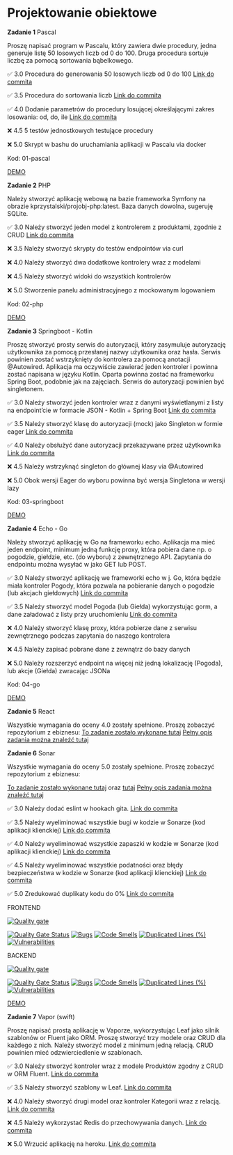 # Projektowanie obiektowe

**Zadanie 1** Pascal

Proszę napisać program w Pascalu, który zawiera dwie procedury, jedna generuje listę 50 losowych liczb od 0 do 100. Druga procedura sortuje liczbę za pomocą sortowania bąbelkowego.

:white_check_mark: 3.0 Procedura do generowania 50 losowych liczb od 0 do 100 [Link do commita](https://github.com/mario343/proj-obiektowe/commit/2b6c3946b9b4f351fb27b756c8c27e9c7c9a0d39)

:white_check_mark: 3.5 Procedura do sortowania liczb [Link do commita](https://github.com/mario343/proj-obiektowe/commit/2b6c3946b9b4f351fb27b756c8c27e9c7c9a0d39)

:white_check_mark: 4.0 Dodanie parametrów do procedury losującej określającymi zakres
losowania: od, do, ile [Link do commita](https://github.com/mario343/proj-obiektowe/commit/2b6c3946b9b4f351fb27b756c8c27e9c7c9a0d39)

:x: 4.5 5 testów jednostkowych testujące procedury

:x: 5.0 Skrypt w bashu do uruchamiania aplikacji w Pascalu via docker

Kod: 01-pascal

[DEMO](https://github.com/mario343/proj-obiektowe/blob/main/demos/zadanie1.gif)

**Zadanie 2** PHP

Należy stworzyć aplikację webową na bazie frameworka Symfony na
obrazie kprzystalski/projobj-php:latest. Baza danych dowolna, sugeruję
SQLite.

:white_check_mark: 3.0 Należy stworzyć jeden model z kontrolerem z produktami, zgodnie z CRUD [Link do commita](https://github.com/mario343/proj-obiektowe/commit/b8117c51a0443eccce869f306bfbcb9710cf2716)

:x: 3.5 Należy stworzyć skrypty do testów endpointów via curl

:x: 4.0 Należy stworzyć dwa dodatkowe kontrolery wraz z modelami

:x: 4.5 Należy stworzyć widoki do wszystkich kontrolerów

:x: 5.0 Stworzenie panelu administracyjnego z mockowanym logowaniem

Kod: 02-php

[DEMO](https://github.com/mario343/proj-obiektowe/blob/main/demos/zadanie2.gif)

**Zadanie 3** Springboot - Kotlin

Proszę stworzyć prosty serwis do autoryzacji, który zasymuluje autoryzację użytkownika za pomocą przesłanej nazwy użytkownika oraz
hasła. Serwis powinien zostać wstrzyknięty do kontrolera za pomocą anotacji @Autowired. Aplikacja ma oczywiście zawierać jeden kontroler
i powinna zostać napisana w języku Kotlin. Oparta powinna zostać na frameworku Spring Boot, podobnie jak na zajęciach. Serwis do
autoryzacji powinien być singletonem.

:white_check_mark: 3.0 Należy stworzyć jeden kontroler wraz z danymi wyświetlanymi z
listy na endpoint’cie w formacie JSON - Kotlin + Spring Boot [Link do commita](https://github.com/mario343/proj-obiektowe/commit/cbad346936cbc1a5d4ad4bb3d6c038f4b66f5dc9)

:white_check_mark: 3.5 Należy stworzyć klasę do autoryzacji (mock) jako Singleton w
formie eager [Link do commita](https://github.com/mario343/proj-obiektowe/commit/cbad346936cbc1a5d4ad4bb3d6c038f4b66f5dc9)

:white_check_mark: 4.0 Należy obsłużyć dane autoryzacji przekazywane przez użytkownika [Link do commita](https://github.com/mario343/proj-obiektowe/commit/cbad346936cbc1a5d4ad4bb3d6c038f4b66f5dc9)

:x: 4.5 Należy wstrzyknąć singleton do głównej klasy via @Autowired

:x: 5.0 Obok wersji Eager do wyboru powinna być wersja Singletona w wersji
lazy

Kod: 03-springboot

[DEMO](https://github.com/mario343/proj-obiektowe/blob/main/demos/zadanie3.gif)

**Zadanie 4** Echo - Go

Należy stworzyć aplikację w Go na frameworku echo. Aplikacja ma mieć
jeden endpoint, minimum jedną funkcję proxy, która pobiera dane np. o
pogodzie, giełdzie, etc. (do wyboru) z zewnętrznego API. Zapytania do
endpointu można wysyłać w jako GET lub POST.

:white_check_mark: 3.0 Należy stworzyć aplikację we frameworki echo w j. Go, która będzie
miała kontroler Pogody, która pozwala na pobieranie danych o pogodzie
(lub akcjach giełdowych) [Link do commita](https://github.com/mario343/proj-obiektowe/commit/c05f4b57dfab0d517e855cc056d515ed402f8c32)

:white_check_mark: 3.5 Należy stworzyć model Pogoda (lub Giełda) wykorzystując gorm, a
dane załadować z listy przy uruchomieniu [Link do commita](https://github.com/mario343/proj-obiektowe/commit/c05f4b57dfab0d517e855cc056d515ed402f8c32)

:x: 4.0 Należy stworzyć klasę proxy, która pobierze dane z serwisu
zewnętrznego podczas zapytania do naszego kontrolera

:x: 4.5 Należy zapisać pobrane dane z zewnątrz do bazy danych

:x: 5.0 Należy rozszerzyć endpoint na więcej niż jedną lokalizację
(Pogoda), lub akcje (Giełda) zwracając JSONa

Kod: 04-go

[DEMO](https://github.com/mario343/proj-obiektowe/blob/main/demos/zadanie4.gif)

**Zadanie 5** React

Wszystkie wymagania do oceny 4.0 zostały spełnione. Proszę zobaczyć repozytorium z ebiznesu:
[To zadanie zostało wykonane tutaj](https://github.com/mario343/ebiznes/tree/main/05-react-06-tests)
[Pełny opis zadania można znaleźć tutaj](https://github.com/mario343/ebiznes/blob/main/README.md)

**Zadanie 6** Sonar

Wszystkie wymagania do oceny 5.0 zostały spełnione. Proszę zobaczyć repozytorium z ebiznesu:

[To zadanie zostało wykonane tutaj](https://github.com/mario343/ebiznes/tree/main/05-react-06-tests) oraz [tutaj](https://github.com/mario343/ebiznes/tree/main/07-sonar)
[Pełny opis zadania można znaleźć tutaj](https://github.com/mario343/ebiznes/blob/main/README.md)

:white_check_mark: 3.0 Należy dodać eslint w hookach gita. [Link do commita](https://github.com/mario343/ebiznes/commit/3cc44a3bdace0e4cdf0594c0506c08f1fe12fd51)

:white_check_mark: 3.5 Należy wyeliminować wszystkie bugi w kodzie w Sonarze (kod
aplikacji klienckiej) [Link do commita](https://github.com/mario343/ebiznes/commit/d2f2ee71a57857f69262341fd0449b3fc4184204)

:white_check_mark: 4.0 Należy wyeliminować wszystkie zapaszki w kodzie w Sonarze (kod
aplikacji klienckiej) [Link do commita](https://github.com/mario343/ebiznes/commit/d2f2ee71a57857f69262341fd0449b3fc4184204)

:white_check_mark: 4.5 Należy wyeliminować wszystkie podatności oraz błędy bezpieczeństwa
w kodzie w Sonarze (kod aplikacji klienckiej) [Link do commita](https://github.com/mario343/ebiznes/commit/d2f2ee71a57857f69262341fd0449b3fc4184204)

:white_check_mark: 5.0 Zredukować duplikaty kodu do 0% [Link do commita](https://github.com/mario343/ebiznes/commit/d2f2ee71a57857f69262341fd0449b3fc4184204)

FRONTEND

[![Quality gate](https://sonarcloud.io/api/project_badges/quality_gate?project=mario343_frontend)](https://sonarcloud.io/summary/new_code?id=mario343_frontend)

[![Quality Gate Status](https://sonarcloud.io/api/project_badges/measure?project=mario343_frontend&metric=alert_status)](https://sonarcloud.io/summary/new_code?id=mario343_frontend)
[![Bugs](https://sonarcloud.io/api/project_badges/measure?project=mario343_frontend&metric=bugs)](https://sonarcloud.io/summary/new_code?id=mario343_frontend)
[![Code Smells](https://sonarcloud.io/api/project_badges/measure?project=mario343_frontend&metric=code_smells)](https://sonarcloud.io/summary/new_code?id=mario343_frontend)
[![Duplicated Lines (%)](https://sonarcloud.io/api/project_badges/measure?project=mario343_frontend&metric=duplicated_lines_density)](https://sonarcloud.io/summary/new_code?id=mario343_frontend)
[![Vulnerabilities](https://sonarcloud.io/api/project_badges/measure?project=mario343_frontend&metric=vulnerabilities)](https://sonarcloud.io/summary/new_code?id=mario343_frontend)

BACKEND

[![Quality gate](https://sonarcloud.io/api/project_badges/quality_gate?project=mario343_backend)](https://sonarcloud.io/summary/new_code?id=mario343_backend)

[![Quality Gate Status](https://sonarcloud.io/api/project_badges/measure?project=mario343_backend&metric=alert_status)](https://sonarcloud.io/summary/new_code?id=mario343_backend)
[![Bugs](https://sonarcloud.io/api/project_badges/measure?project=mario343_backend&metric=bugs)](https://sonarcloud.io/summary/new_code?id=mario343_backend)
[![Code Smells](https://sonarcloud.io/api/project_badges/measure?project=mario343_backend&metric=code_smells)](https://sonarcloud.io/summary/new_code?id=mario343_backend)
[![Duplicated Lines (%)](https://sonarcloud.io/api/project_badges/measure?project=mario343_backend&metric=duplicated_lines_density)](https://sonarcloud.io/summary/new_code?id=mario343_backend)
[![Vulnerabilities](https://sonarcloud.io/api/project_badges/measure?project=mario343_backend&metric=vulnerabilities)](https://sonarcloud.io/summary/new_code?id=mario343_backend)

[DEMO](https://github.com/mario343/ebiznes/blob/main/demos/zadanie7.gif)

**Zadanie 7** Vapor (swift)

Proszę napisać prostą aplikację w Vaporze, wykorzystując Leaf jako
silnik szablonów or Fluent jako ORM. Proszę stworzyć trzy modele oraz
CRUD dla każdego z nich. Należy stworzyć model z minimum jedną
relacją. CRUD powinien mieć odzwierciedlenie w szablonach.

:white_check_mark: 3.0 Należy stworzyć kontroler wraz z modele Produktów zgodny z CRUD w
ORM Fluent. [Link do commita]()

:white_check_mark: 3.5 Należy stworzyć szablony w Leaf. [Link do commita]()

:x: 4.0 Należy stworzyć drugi model oraz kontroler Kategorii wraz z
relacją. [Link do commita]()

:x: 4.5 Należy wykorzystać Redis do przechowywania danych. [Link do commita]()

:x: 5.0 Wrzucić aplikację na heroku. [Link do commita]()
